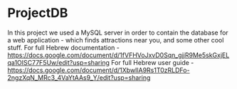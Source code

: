 # ProjectDB
In this project we used a MySQL server in order to contain the database for a web application - which finds attractions near you, and some other cool stuff.
For full Hebrew documentation - https://docs.google.com/document/d/1fVFHVoJxvD0Sqn_gjjR9Me5skGxjELqa1OISC77F5Uw/edit?usp=sharing
For full Hebrew user guide - https://docs.google.com/document/d/1XbwIlA9Rs1T0zRLDFo-2ngzXqN_MRc3_4VaYtAAs9_Y/edit?usp=sharing
